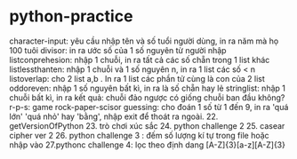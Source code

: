 # python-practice
character-input: yêu cầu nhập tên và số tuổi người dùng, in ra năm mà họ 100 tuôi
divisor: in ra ước số của 1 số nguyên từ người nhập
listconprehesion: nhập 1 chuỗi, in ra tất cả các số chẵn trong 1 list khác
listlessthanten: nhập 1 chuỗi và 1 số nguyên n, in ra 1 list các số < n
listoverlap: cho 2 list a,b . In ra 1 list các phần tử cùng là con của 2 list
oddoreven: nhập 1 số nguyên bất kì, in ra là số chẵn hay lẻ
stringlist: nhập 1 chuỗi bất kì, in ra kết quả: chuỗi đảo ngược có giống chuỗi ban đầu không?
r-p-s: game rock-paper-scisor
guessing: cho đoán 1 số từ 1 đến 9, in ra 'quá lớn' 'quá nhỏ' hay 'bằng', nhập exit để thoát ra ngoài.
22. getVersionOfPython
23. trò chơi xúc sắc
24. python challenge 2
25. casear cipher ver 2
26. python challenge 3 : đếm số lượng kí tự trong file hoặc nhập vào
27.pythonc challenge 4: lọc theo định dang [A-Z]{3}[a-z][A-Z]{3}

